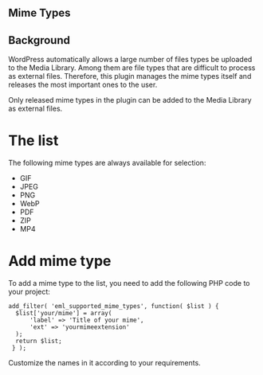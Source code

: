 ## Mime Types

## Background

WordPress automatically allows a large number of files types be uploaded to the Media Library. Among them are
file types that are difficult to process as external files. Therefore, this plugin manages the mime types itself and
releases the most important ones to the user.

Only released mime types in the plugin can be added to the Media Library as external files.

# The list

The following mime types are always available for selection:

* GIF
* JPEG
* PNG
* WebP
* PDF
* ZIP
* MP4

# Add mime type

To add a mime type to the list, you need to add the following PHP code to your project:

```
add_filter( 'eml_supported_mime_types', function( $list ) {
  $list['your/mime'] = array(
      'label' => 'Title of your mime',
      'ext' => 'yourmimeextension'
  );
  return $list;
 } );
```

Customize the names in it according to your requirements.
